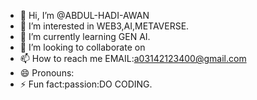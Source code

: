- 👋 Hi, I’m @ABDUL-HADI-AWAN
- 👀 I’m interested in WEB3,AI,METAVERSE.
- 🌱 I’m currently learning GEN AI.
- 💞️ I’m looking to collaborate on 
- 📫 How to reach me EMAIL:a03142123400@gmail.com
- 😄 Pronouns:
- ⚡ Fun fact:passion:DO CODING.

<!---
ABDUL-HADI-AWAN/ABDUL-HADI-AWAN is a ✨ special ✨ repository because its `README.md` (this file) appears on your GitHub profile.
You can click the Preview link to take a look at your changes.
--->
